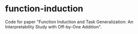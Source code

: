 # function-induction
Code for paper "Function Induction and Task Generalization: An Interpretability Study with Off-by-One Addition".
